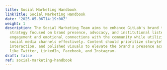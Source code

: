 ```yaml
---
title: Social Marketing Handbook
linkTitle: Social Marketing Handbook
date: '2025-05-06T14:19:00Z'
weight: 1
description: The Social Marketing Team aims to enhance GitLab's brand through a long-term
  strategy focused on brand presence, advocacy, and institutional listening, emphasizing
  engagement and emotional connections with the community while utilizing various
  social media channels effectively. Content should prioritize storytelling, community
  interaction, and polished visuals to elevate the brand's presence across platforms
  like Twitter, LinkedIn, Facebook, and Instagram.
draft: false
ref: social-marketing-handbook
---
```



